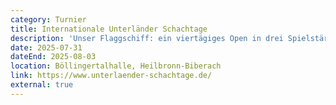 ```yaml
---
category: Turnier
title: Internationale Unterländer Schachtage
description: 'Unser Flaggschiff: ein viertägiges Open in drei Spielstärkeklassen (A-, B- und C-Turnier).'
date: 2025-07-31
dateEnd: 2025-08-03
location: Böllingertalhalle, Heilbronn-Biberach
link: https://www.unterlaender-schachtage.de/
external: true
---
```

